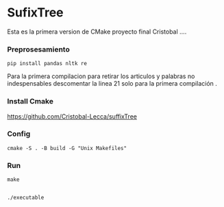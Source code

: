 SufixTree
=========

Esta es la primera version de CMake proyecto final Cristobal ....

### Preprosesamiento

    pip install pandas nltk re 


Para la primera compilacion para retirar los articulos y palabras no indespensables descomentar la linea 21 solo para la primera compilación .



### Install Cmake
https://github.com/Cristobal-Lecca/suffixTree


### Config

    cmake -S . -B build -G "Unix Makefiles"

### Run

    make


    ./executable
